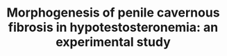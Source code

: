 ---
title: "Morphogenesis of penile cavernous fibrosis in hypotestosteronemia: an experimental study"
collection: publications
paperurl: 'http://iliapopov17.github.io/files/Papers/Morphogenesis of penile cavernous fibrosis in hypotestosteronemia an experimental study.pdf'
authors: 'Kogan M.I., Todorov S.S., Popov I.V., <b>Popov I.V.</b>, Kulishova M.A., Ermakov A.M., Sizyakin D.V.'
journal: 'Urology Herald'
year: 2020
doi: '[![DOI](https://img.shields.io/badge/DOI-10.21886%2F2308--6424--2020--8--1--14--24-blue)](https://doi.org/10.21886/2308-6424-2020-8-1-14-24)'
---
